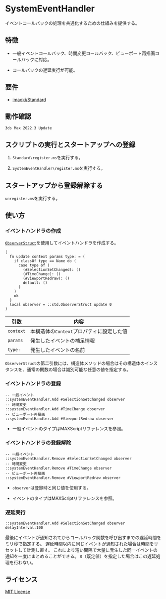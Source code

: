 # SystemEventHandler

イベントコールバックの処理を共通化するための仕組みを提供する。

## 特徴

* 一般イベントコールバック、時間変更コールバック、ビューポート再描画コールバックに対応。

* コールバックの遅延実行が可能。

## 要件

* [imaoki/Standard](https://github.com/imaoki/Standard)

## 動作確認

`3ds Max 2022.3 Update`

## スクリプトの実行とスタートアップへの登録

01. `Standard\register.ms`を実行する。

02. `SystemEventHandler\register.ms`を実行する。

## スタートアップから登録解除する

`unregister.ms`を実行する。

## 使い方

### イベントハンドラの作成

[`ObserverStruct`](https://imaoki.github.io/mxskb/mxsdoc/standard-observer.html)を使用してイベントハンドラを作成する。

```maxscript
(
  fn update context params type: = (
    if classOf type == Name do (
      case type of (
        (#SelectionSetChanged): ()
        (#TimeChange): ()
        (#ViewportRedraw): ()
        default: ()
      )
    )
    ok
  )
  local observer = ::std.ObserverStruct update 0
)
```

| 引数      | 内容                                      |
| --------- | ----------------------------------------- |
| `context` | 本構造体の`Context`プロパティに設定した値 |
| `params`  | 発生したイベントの補足情報                |
| `type:`   | 発生したイベントの名前                    |

`ObserverStruct`の第二引数には、構造体メソッドの場合はその構造体のインスタンスを、通常の関数の場合は識別可能な任意の値を指定する。

### イベントハンドラの登録

```maxscript
-- 一般イベント
::systemEventHandler.Add #SelectionSetChanged observer
-- 時間変更
::systemEventHandler.Add #TimeChange observer
-- ビューポート再描画
::systemEventHandler.Add #ViewportRedraw observer
```

* 一般イベントのタイプはMAXScriptリファレンスを参照。

### イベントハンドラの登録解除

```maxscript
-- 一般イベント
::systemEventHandler.Remove #SelectionSetChanged observer
-- 時間変更
::systemEventHandler.Remove #TimeChange observer
-- ビューポート再描画
::systemEventHandler.Remove #ViewportRedraw observer
```

* `observer`は登録時と同じ値を使用する。

* イベントのタイプはMAXScriptリファレンスを参照。

### 遅延実行

```maxscript
::systemEventHandler.Add #SelectionSetChanged observer delayInterval:100
```

最後にイベントが通知されてからコールバック関数を呼び出すまでの遅延時間をミリ秒で指定する。
遅延時間以内に同じイベントが通知された場合は時間をリセットして計測し直す。
これにより短い間隔で大量に発生した同一イベントの通知を一度にまとめることができる。
`0`（既定値）を指定した場合はこの遅延処理を行わない。

## ライセンス

[MIT License](https://github.com/imaoki/DocGenerator/blob/main/LICENSE)

